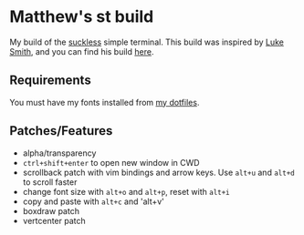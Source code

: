 # Matthew's st build
My build of the [suckless](https://st.suckless.org) simple terminal. 
This build was inspired by [Luke Smith](https://lukesmith.xyz), and you can find his build [here](https://github.com/LukeSmithxyz/st).

## Requirements
You must have my fonts installed from [my dotfiles](https://github.com/TheGuyMatt/dotfiles).

## Patches/Features
* alpha/transparency
* `ctrl+shift+enter` to open new window in CWD
* scrollback patch with vim bindings and arrow keys. 
Use `alt+u` and `alt+d` to scroll faster
* change font size with `alt+o` and `alt+p`, reset with `alt+i`
* copy and paste with `alt+c` and 'alt+v'
* boxdraw patch
* vertcenter patch
